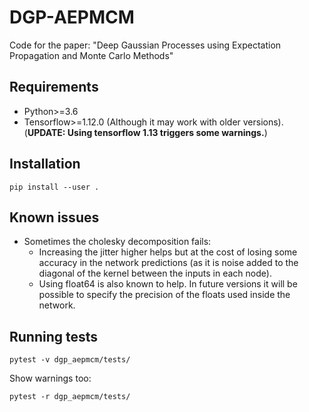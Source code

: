 # DGP-AEPMCM
Code for the paper: "Deep Gaussian Processes using Expectation Propagation and Monte Carlo Methods"

## Requirements
- Python>=3.6
- Tensorflow>=1.12.0 (Although it may work with older versions). (**UPDATE: Using tensorflow 1.13 triggers some warnings.**)


## Installation
```shell
pip install --user .
```


## Known issues

- Sometimes the cholesky decomposition fails:
  - Increasing the jitter higher helps but at the cost of losing some accuracy in the network predictions (as it is noise added to the diagonal of the kernel between the inputs in each node).
  - Using float64 is also known to help. In future versions it will be possible to specify the precision of the floats used inside the network.

## Running tests

```shell
pytest -v dgp_aepmcm/tests/
```

Show warnings too:
```shell
pytest -r dgp_aepmcm/tests/
```
